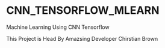 # CNN_TENSORFLOW_MLEARN
Machine Learning Using CNN Tensorflow

This Project is Head By Amazsing Developer Chirstian Brown
